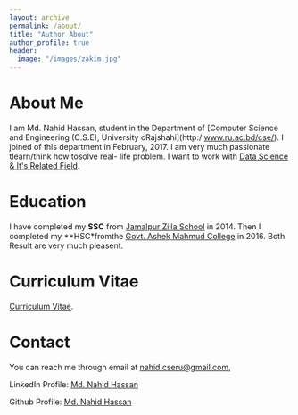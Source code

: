 ```yaml
---
layout: archive
permalink: /about/
title: "Author About"
author_profile: true
header:
  image: "/images/zakim.jpg"
---
```

# About Me
I am Md. Nahid Hassan, student  in the Department of [Computer Science and Engineering (C.S.E), University oRajshahi](http:/      www.ru.ac.bd/cse/). I joined of this department in February, 2017. I am very much passionate tlearn/think how tosolve real-       life problem. I want to work with [Data Science & It's Related Field](https:en.wikipedia.org/wikiData_science).


# Education
I have completed my **SSC** from [Jamalpur Zilla School](http://www.jzs.edu.bd/) in 2014. Then I completed my **HSC*fromthe       [Govt. Ashek Mahmud College](http://amc.edu.bd/) in 2016. Both Result are very much pleasent.

# Curriculum Vitae

[Curriculum Vitae](https://docs.google.com/document/d/1zipcqtAn30aoBAtbXskZXf0427qziwfzI7FmeTCy5qU/edit?usp=sharing).

# Contact

You can reach me through email at nahid.cseru@gmail.com,

LinkedIn Profile: [Md. Nahid Hassan](https://www.linkedin.com/in/md-nahid-hassan-a3639317a/)

Github Profile: [Md. Nahid Hassan](https://github.com/Nahid-Hassan)
